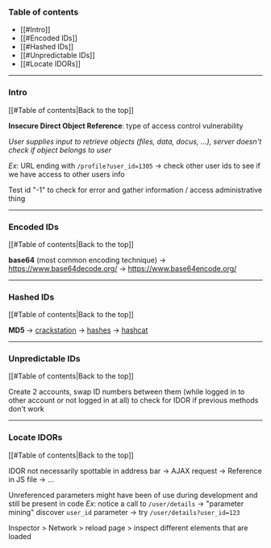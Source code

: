 ### Table of contents
- [[#Intro]]
- [[#Encoded IDs]]
- [[#Hashed IDs]]
- [[#Unpredictable IDs]]
- [[#Locate IDORs]]

___
### Intro
[[#Table of contents|Back to the top]]

**Insecure Direct Object Reference**: type of access control vulnerability

*User supplies input to retrieve objects (files, data, docus, ...), server doesn't check if object belongs to user*

*Ex*: URL ending with `/profile?user_id=1305` $\rightarrow$ check other user ids to see if we have access to other users info

Test id "-1" to check for error and gather information / access administrative thing

___
### Encoded IDs
[[#Table of contents|Back to the top]]

**base64** (most common encoding technique)
$\rightarrow$ https://www.base64decode.org/
$\rightarrow$ https://www.base64encode.org/

___
### Hashed IDs
[[#Table of contents|Back to the top]]

**MD5**
$\rightarrow$ [crackstation](https://crackstation.net/)
$\rightarrow$ [hashes](https://hashes.com/en/decrypt/hash)
$\rightarrow$ [hashcat](https://hashcat.net/wiki/doku.php?id=example_hashes)

___
### Unpredictable IDs
[[#Table of contents|Back to the top]]

Create 2 accounts, swap ID numbers between them (while logged in to other account or not logged in at all) to check for IDOR if previous methods don't work

___
### Locate IDORs
[[#Table of contents|Back to the top]]

IDOR not necessarily spottable in address bar
$\rightarrow$ AJAX request
$\rightarrow$ Reference in JS file
$\rightarrow$ ...

Unreferenced parameters might have been of use during development and still be present in code
*Ex*: notice a call to `/user/details` $\rightarrow$ "parameter mining" discover `user_id` parameter $\rightarrow$ try `/user/details?user_id=123`

Inspector > Network > reload page > inspect different elements that are loaded